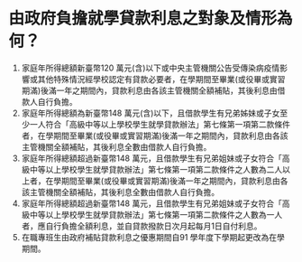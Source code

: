 # 由政府負擔就學貸款利息之對象及情形為何？

  1. 家庭年所得總額新臺幣120 萬元(含)以下或中央主管機關公告受傳染病疫情影響或其他特殊情況經學校認定有貸款必要者，在學期間至畢業(或役畢或實習期滿)後滿一年之期間內，貸款利息由各該主管機關全額補貼，其後利息由借款人自行負擔。
  2. 家庭年所得總額為新臺幣148 萬元(含)以下，且借款學生有兄弟姊妹或子女至少一人符合「高級中等以上學校學生就學貸款辦法」第七條第一項第二款條件者，在學期間至畢業(或役畢或實習期滿)後滿一年之期間內，貸款利息由各該主管機關全額補貼，其後利息全數由借款人自行負擔。
  3. 家庭年所得總額超過新臺幣148 萬元，且借款學生有兄弟姐妹或子女符合「高級中等以上學校學生就學貸款辦法」第七條第一項第二款條件之人數為二人以上者，在學期間至畢業(或役畢或實習期滿)後滿一年之期間內，貸款利息由各該主管機關全額補貼，其後利息全數由借款人自行負擔。
  4. 家庭年所得總額超過新臺幣148 萬元，且借款學生有兄弟姐妹或子女符合「高級中等以上學校學生就學貸款辦法」第七條第一項第二款條件之人數為一人者，應自行負擔全額利息，並自貸款撥款日次月起每月1日自付利息。
  5. 在職專班生由政府補貼貸款利息之優惠期間自91 學年度下學期起更改為在學期間。


